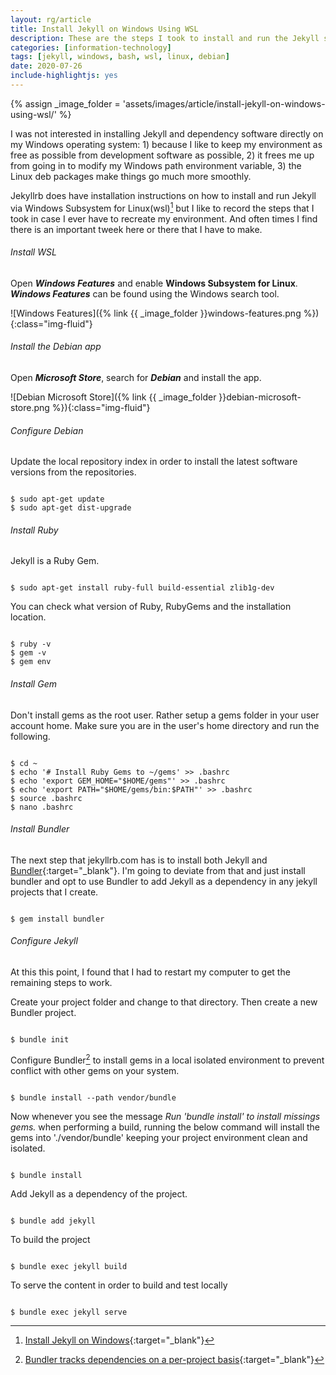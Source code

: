```yaml
---
layout: rg/article
title: Install Jekyll on Windows Using WSL
description: These are the steps I took to install and run the Jekyll static site generator on my Windows 10 operating system.
categories: [information-technology]
tags: [jekyll, windows, bash, wsl, linux, debian]
date: 2020-07-26
include-highlightjs: yes
---
```


{% assign _image_folder = 'assets/images/article/install-jekyll-on-windows-using-wsl/' %}

I was not interested in installing Jekyll and dependency software directly on my Windows operating system: 1) because I like to keep my environment as free as possible from development software as possible, 2) it frees me up from going in to modify my Windows path environment variable, 3) the Linux deb packages make things go much more smoothly.

Jekyllrb does have installation instructions on how to install and run Jekyll via Windows Subsystem for Linux(wsl)[^Jekyllrb-install-instructions] but I like to record the steps that I took in case I ever have to recreate my environment.  And often times I find there is an important tweek here or there that I have to make.

[^Jekyllrb-install-instructions]: [Install Jekyll on Windows](https://jekyllrb.com/docs/installation/windows){:target="_blank"}

###### Install WSL

Open ***Windows Features*** and enable **Windows Subsystem for Linux**.  ***Windows Features*** can be found using the Windows search tool.  

![Windows Features]({% link {{ _image_folder }}windows-features.png %}){:class="img-fluid"}

###### Install the Debian app

Open ***Microsoft Store***, search for ***Debian*** and install the app.

![Debian Microsoft Store]({% link {{ _image_folder }}debian-microsoft-store.png %}){:class="img-fluid"}

###### Configure Debian

Update the local repository index in order to install the latest software versions from the repositories.

<pre><code>
$ sudo apt-get update
$ sudo apt-get dist-upgrade
</code></pre>

###### Install Ruby

Jekyll is a Ruby Gem.

<pre><code>
$ sudo apt-get install ruby-full build-essential zlib1g-dev
</code></pre>

You can check what version of Ruby, RubyGems and the installation location.

<pre><code>
$ ruby -v
$ gem -v
$ gem env
</code></pre>

###### Install Gem

Don't install gems as the root user.  Rather setup a gems folder in your user account home.  Make sure you are in the user's home directory and run the following.

<pre><code>
$ cd ~
$ echo '# Install Ruby Gems to ~/gems' >> .bashrc
$ echo 'export GEM_HOME="$HOME/gems"' >> .bashrc
$ echo 'export PATH="$HOME/gems/bin:$PATH"' >> .bashrc
$ source .bashrc
$ nano .bashrc
</code></pre>

###### Install Bundler

The next step that jekyllrb.com has is to install both Jekyll and [Bundler](https://bundler.io){:target="_blank"}.  I'm going to deviate from that and just install bundler and opt to use Bundler to add Jekyll as a dependency in any jekyll projects that I create.

<pre><code>
$ gem install bundler
</code></pre>

###### Configure Jekyll

At this this point, I found that I had to restart my computer to get the remaining steps to work.

Create your project folder and change to that directory.  Then create a new Bundler project.

<pre><code>
$ bundle init
</code></pre>

Configure Bundler[^configure-bundler] to install gems in a local isolated environment to prevent conflict with other gems on your system. 

[^configure-bundler]: [Bundler tracks dependencies on a per-project basis](https://jekyllrb.com/tutorials/using-jekyll-with-bundler/#configure-bundler){:target="_blank"}

<pre><code>
$ bundle install --path vendor/bundle
</code></pre>

Now whenever you see the message *Run 'bundle install' to install missings gems.* when performing a build, running the below command will install the gems into './vendor/bundle' keeping your project environment clean and isolated.

<pre><code>
$ bundle install
</code></pre>

Add Jekyll as a dependency of the project.

<pre><code>
$ bundle add jekyll
</code></pre>

To build the project

<pre><code>
$ bundle exec jekyll build
</code></pre>

To serve the content in order to build and test locally

<pre><code>
$ bundle exec jekyll serve
</code></pre>

